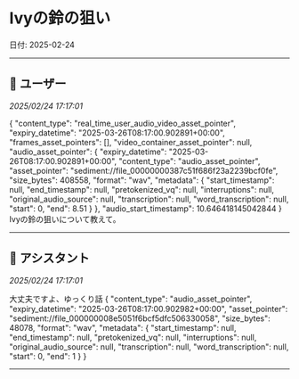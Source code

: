 # Ivyの鈴の狙い

日付: 2025-02-24

---

## 👤 ユーザー
*2025/02/24 17:17:01*

{
  "content_type": "real_time_user_audio_video_asset_pointer",
  "expiry_datetime": "2025-03-26T08:17:00.902891+00:00",
  "frames_asset_pointers": [],
  "video_container_asset_pointer": null,
  "audio_asset_pointer": {
    "expiry_datetime": "2025-03-26T08:17:00.902891+00:00",
    "content_type": "audio_asset_pointer",
    "asset_pointer": "sediment://file_00000000387c51f686f23a2239bcf0fe",
    "size_bytes": 408558,
    "format": "wav",
    "metadata": {
      "start_timestamp": null,
      "end_timestamp": null,
      "pretokenized_vq": null,
      "interruptions": null,
      "original_audio_source": null,
      "transcription": null,
      "word_transcription": null,
      "start": 0,
      "end": 8.51
    }
  },
  "audio_start_timestamp": 10.646418145042844
}
Ivyの鈴の狙いについて教えて。

---

## 🤖 アシスタント
*2025/02/24 17:17:01*

大丈夫ですよ、ゆっくり話
{
  "content_type": "audio_asset_pointer",
  "expiry_datetime": "2025-03-26T08:17:00.902982+00:00",
  "asset_pointer": "sediment://file_000000008e5051f6bcf5dfc506330058",
  "size_bytes": 48078,
  "format": "wav",
  "metadata": {
    "start_timestamp": null,
    "end_timestamp": null,
    "pretokenized_vq": null,
    "interruptions": null,
    "original_audio_source": null,
    "transcription": null,
    "word_transcription": null,
    "start": 0,
    "end": 1
  }
}

---
